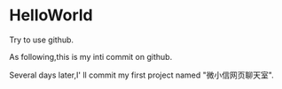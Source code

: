 # HelloWorld
Try to use github.

As following,this is my inti commit on github.

Several days later,I' ll commit my first project named "微小信网页聊天室".
